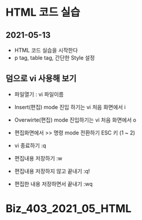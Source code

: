 # HTML 코드 실습
## 2021-05-13
* HTML 코드 실습을 시작한다
* p tag, table tag, 간단한 Style 설정

## 덤으로 vi 사용해 보기
* 파일열기 : vi 파일이름
* Insert(편집) mode 진입 하기는 
vi 처음 화면에서 i
* Overwirte(편집) mode 진입하기는 
vi 처음 화면에서 o

* 편집화면에서  >> 명령 mode 전환하기 
 ESC 키 (1 ~ 2)
* vi 종료하기 :q
* 편집내용 저장하기 :w
* 편집내용 저장하지 않고 끝내기 :q!
* 편집한 내용 저장하면서 끝내기 :wq
# Biz_403_2021_05_HTML
